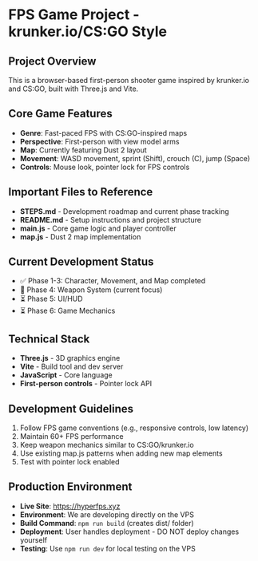 # FPS Game Project - krunker.io/CS:GO Style

## Project Overview
This is a browser-based first-person shooter game inspired by krunker.io and CS:GO, built with Three.js and Vite.

## Core Game Features
- **Genre**: Fast-paced FPS with CS:GO-inspired maps
- **Perspective**: First-person with view model arms
- **Map**: Currently featuring Dust 2 layout
- **Movement**: WASD movement, sprint (Shift), crouch (C), jump (Space)
- **Controls**: Mouse look, pointer lock for FPS controls

## Important Files to Reference
- **STEPS.md** - Development roadmap and current phase tracking
- **README.md** - Setup instructions and project structure
- **main.js** - Core game logic and player controller
- **map.js** - Dust 2 map implementation

## Current Development Status
- ✅ Phase 1-3: Character, Movement, and Map completed
- 🚧 Phase 4: Weapon System (current focus)
- ⏳ Phase 5: UI/HUD
- ⏳ Phase 6: Game Mechanics

## Technical Stack
- **Three.js** - 3D graphics engine
- **Vite** - Build tool and dev server
- **JavaScript** - Core language
- **First-person controls** - Pointer lock API

## Development Guidelines
1. Follow FPS game conventions (e.g., responsive controls, low latency)
2. Maintain 60+ FPS performance
3. Keep weapon mechanics similar to CS:GO/krunker.io
4. Use existing map.js patterns when adding new map elements
5. Test with pointer lock enabled

## Production Environment
- **Live Site**: https://hyperfps.xyz
- **Environment**: We are developing directly on the VPS
- **Build Command**: `npm run build` (creates dist/ folder)
- **Deployment**: User handles deployment - DO NOT deploy changes yourself
- **Testing**: Use `npm run dev` for local testing on the VPS